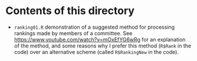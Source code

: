 # Contents of this directory

* `ranking01.R` demonstration of a suggested method for processing rankings
  made by members of a committee. See
  <https://www.youtube.com/watch?v=mOxEfYG6wRg> for an explanation of the
  method, and some reasons why I prefer this method (`R$Rank` in the code) over
  an alternative scheme (called `R$RankingNew` in the code).
